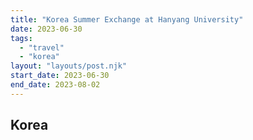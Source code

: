 ```yaml
---
title: "Korea Summer Exchange at Hanyang University"
date: 2023-06-30
tags:
  - "travel"
  - "korea"
layout: "layouts/post.njk"
start_date: 2023-06-30
end_date: 2023-08-02
---
```


## Korea